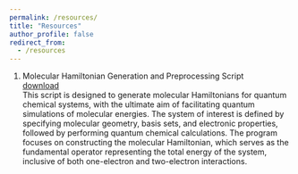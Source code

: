 ```yaml
---
permalink: /resources/
title: "Resources"
author_profile: false
redirect_from:
  - /resources
---
```


1. Molecular Hamiltonian Generation and Preprocessing Script  
[download](/files/gen_ham.tgz)  
This script is designed to generate molecular Hamiltonians for quantum chemical systems, with the ultimate aim of facilitating quantum simulations of molecular energies. The system of interest is defined by specifying molecular geometry, basis sets, and electronic properties, followed by performing quantum chemical calculations. The program focuses on constructing the molecular Hamiltonian, which serves as the fundamental operator representing the total energy of the system, inclusive of both one-electron and two-electron interactions.